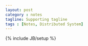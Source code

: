 ```yaml
---
layout: post
category : notes
tagline: Supporting tagline
tags : [Notes, Distributed System]
---
```

{% include JB/setup %}